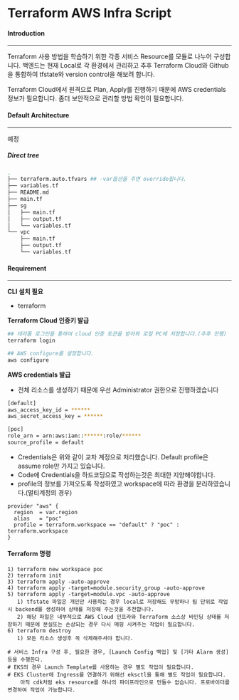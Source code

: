 # Terraform AWS Infra Script

#### Introduction

---
Terraform 사용 방법을 학습하기 위한 각종 서비스 Resource를 모듈로 나누어 구성합니다. 백엔드는 현재 Local로 각 환경에서 관리하고 추후 Terraform Cloud와 Github을 통합하여 tfstate와 version control을 해보려 합니다.

Terraform Cloud에서 원격으로 Plan, Apply를 진행하기 때문에 AWS credentials 정보가 필요합니다. 좀더 보안적으로 관리할 방법 확인이 필요합니다.


#### Default Architecture
---
예정

##### Direct tree
```bash
.
├── terraform.auto.tfvars ## -var옵션을 주면 override합니다.
├── variables.tf
├── README.md
├── main.tf
├── sg
│   ├── main.tf
│   ├── output.tf
│   └── variables.tf
└── vpc
    ├── main.tf
    ├── output.tf
    └── variables.tf
```

#### Requirement

---
**CLI 설치 필요**

* terraform

**Terraform Cloud 인증키 발급**

```bash
## 테라폼 로그인을 통하여 cloud 인증 토큰을 받아와 로컬 PC에 저장합니다.(추후 진행)
terraform login

## AWS configure를 설정합니다.
aws configure
```

**AWS credentials 발급**

* 전체 리소스를 생성하기 때문에 우선 Administrator 권한으로 진행하겠습니다
```bash
[default]
aws_access_key_id = ******
aws_secret_access_key = ******

[poc]
role_arn = arn:aws:iam::******:role/******
source_profile = default
```
* Credentials은 위와 같이 교차 계정으로 처리했습니다. Default profile은 assume role만 가지고 있습니다.
* Code에 Credentials을 하드코딩으로 작성하는것은 최대한 지양해야합니다.
* profile의 정보를 가져오도록 작성하였고 workspace에 따라 환경을 분리하였습니다.(멀티계정의 경우)
```hcl
provider "aws" {
  region  = var.region
  alias   = "poc"
  profile = terraform.workspace == "default" ? "poc" : terraform.workspace
}
```

#### Terraform 명령

    1) terraform new workspace poc
    2) terraform init
    3) terraform apply -auto-approve 
    4) terraform apply -target=module.security_group -auto-approve 
    5) terraform apply -target=module.vpc -auto-approve
       1) tfstate 파일은 개인만 사용하는 경우 local로 저장해도 무방하나 팀 단위로 작업시 backend를 생성하여 상태를 저장해 주는것을 추천합니다.
       2) 해당 파일은 내부적으로 AWS Cloud 인프라와 Terraform 소스상 바인딩 상태를 저장하기 때문에 분실또는 손상되는 경우 다시 매핑 시켜주는 작업이 필요합니다.
    6) terraform destroy
       1) 모든 리소스 생성후 꼭 삭제해주셔야 합니다.
   
    # 서비스 Infra 구성 후, 필요한 경우, [Launch Config 백업] 및 [기타 Alarm 생성] 등을 수행한다.
    # EKS의 경우 Launch Template를 사용하는 경우 별도 작업이 필요합니다.
    # EKS Cluster에 Ingress를 연결하기 위해선 eksctl을 통해 별도 작업이 필요합니다.
        아직 cdk처럼 eks resource를 하나의 파이프라인으로 만들수 없습니다. 프로바이더를 변경하여 작업이 가능합니다.

```bash

